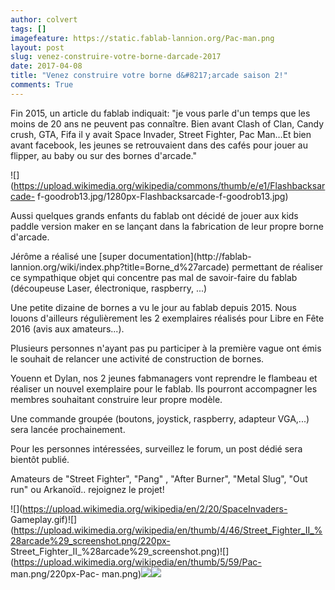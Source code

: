 ```yaml
---
author: colvert
tags: []
imagefeature: https://static.fablab-lannion.org/Pac-man.png
layout: post
slug: venez-construire-votre-borne-darcade-2017
date: 2017-04-08
title: "Venez construire votre borne d&#8217;arcade saison 2!"
comments: True
---
```

Fin 2015, un article du fablab indiquait:
"je vous parle d'un temps que les moins de 20 ans ne peuvent pas connaître.
Bien avant Clash of Clan, Candy crush, GTA, Fifa il y avait Space Invader,
Street Fighter, Pac Man…Et bien avant facebook, les jeunes se retrouvaient
dans des cafés pour jouer au flipper, au baby ou sur des bornes d'arcade."

![](https://upload.wikimedia.org/wikipedia/commons/thumb/e/e1/Flashbacksarcade-
f-goodrob13.jpg/1280px-Flashbacksarcade-f-goodrob13.jpg)

Aussi quelques grands enfants du fablab ont décidé de jouer aux kids paddle
version maker en se lançant dans la fabrication de leur propre borne d'arcade.

Jérôme a réalisé une [super documentation](http://fablab-
lannion.org/wiki/index.php?title=Borne_d%27arcade) permettant de réaliser ce
sympathique objet qui concentre pas mal de savoir-faire du fablab (découpeuse
Laser, électronique, raspberry, ...)

Une petite dizaine de bornes a vu le jour au fablab depuis 2015.
Nous louons d'ailleurs régulièrement les 2 exemplaires réalisés pour Libre en
Fête 2016 (avis aux amateurs...).

Plusieurs personnes n'ayant pas pu participer à la première vague ont émis le
souhait de relancer une activité de construction de bornes.

Youenn et Dylan, nos 2 jeunes fabmanagers vont reprendre le flambeau et
réaliser un nouvel exemplaire pour le fablab.
Ils pourront accompagner les membres souhaitant construire leur propre modèle.  

Une commande groupée (boutons, joystick, raspberry, adapteur VGA,...) sera
lancée prochainement.

Pour les personnes intéressées, surveillez le forum, un post dédié sera bientôt
publié.

Amateurs de "Street Fighter", "Pang" , "After Burner", "Metal Slug", "Out run" ou Arkanoïd..
rejoignez le projet!

![](https://upload.wikimedia.org/wikipedia/en/2/20/SpaceInvaders-
Gameplay.gif)![](https://upload.wikimedia.org/wikipedia/en/thumb/4/46/Street_Fighter_II_%28arcade%29_screenshot.png/220px-
Street_Fighter_II_%28arcade%29_screenshot.png)![](https://upload.wikimedia.org/wikipedia/en/thumb/5/59/Pac-
man.png/220px-Pac-
man.png)![](https://upload.wikimedia.org/wikipedia/en/2/22/Gauntlet_screenshot.png)![](https://upload.wikimedia.org/wikipedia/en/a/a2/Arkanoid.png)
